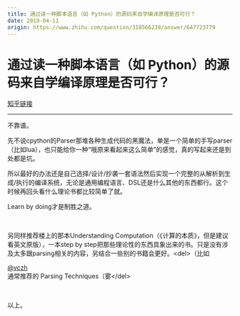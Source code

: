 ```yaml
---
title: 通过读一种脚本语言（如 Python）的源码来自学编译原理是否可行？
date: 2019-04-11
origin: https://www.zhihu.com/question/318566238/answer/647723779
---
```

# 通过读一种脚本语言（如 Python）的源码来自学编译原理是否可行？

[知乎链接](https://www.zhihu.com/question/318566238/answer/647723779)

---------

<span class="RichText ztext CopyrightRichText-richText" itemprop="text"><p>不靠谱。</p><p>先不说cpython的Parser那堆各种生成代码的黑魔法，单是一个简单的手写parser（比如lua），也只能给你一种“哦原来看起来这么简单”的感觉，真的写起来还是到处都是坑。</p><p>所以最好的办法还是自己选择/设计/抄袭一套语法然后实现一个完整的从解析到生成/执行的编译系统，无论是通用编程语言、DSL还是什么其他的东西都行。这个时候再回头看什么理论书都比较简单了就。</p><p>Learn by doing才是制胜之道。</p><p class="ztext-empty-paragraph"><br></p><p>另同样推荐楼上的那本Understanding Computation（《计算的本质》，但是建议看英文原版），一本step by step把那些理论性的东西具象出来的书。只是没有涉及太多跟parsing相关的内容，另结合一些别的书籍会更好。&lt;del&gt;（比如 <span><span class="UserLink"><div class="Popover"><div id="Popover11-toggle" aria-haspopup="true" aria-expanded="false" aria-owns="Popover11-content"><a class="UserLink-link" data-za-detail-view-element_name="User" target="_blank" href="//www.zhihu.com/people/0970f947b898ecc0ec035f9126dd4e08">@vczh</a></div></div></span></span> 通常推荐的 Parsing Techniques（雾&lt;/del&gt;</p><p class="ztext-empty-paragraph"><br></p><p>以上。</p></span>